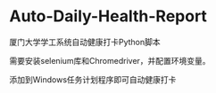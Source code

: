 # Auto-Daily-Health-Report
厦门大学学工系统自动健康打卡Python脚本

需要安装selenium库和Chromedriver，并配置环境变量。

添加到Windows任务计划程序即可自动健康打卡
